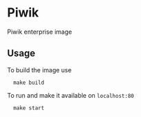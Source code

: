 # Piwik
Piwik enterprise image

## Usage

To build the image use
```
  make build
```
To run and make it available on `localhost:80`
```
  make start
```
